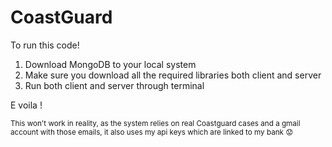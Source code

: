 # CoastGuard

To run this code! 

1. Download MongoDB to your local system
2. Make sure you download all the required libraries both client and server
3. Run both client and server through terminal

E voila ! 

<sub> This won't work in reality, as the system relies on real Coastguard cases and a gmail account with those emails, it also uses my api keys which are linked to my bank :worried: </sub>
